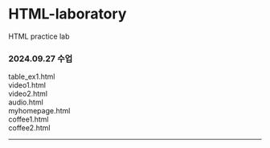 # HTML-laboratory
HTML practice lab

<h3>2024.09.27 수업</h3>
table_ex1.html <br>
video1.html <br>
video2.html <br>
audio.html <br>
myhomepage.html<br>
coffee1.html<br>
coffee2.html
<hr>
